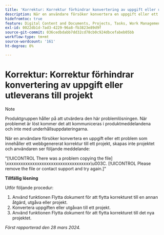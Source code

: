 ```yaml
---
title: 'Korrektur: Korrektur förhindrar konvertering av uppgift eller utleverans till projekt'
description: När en användare försöker konvertera en uppgift eller ett problem som innehåller ett webbgenererat korrektur till ett projekt, skapas inte projektet och användaren ser ett meddelande. Det finns en lösning.
hidefromtoc: true
feature: Digital Content and Documents, Projects, Tasks, Work Management
exl-id: 0022db1d-7ad3-4229-96a8-fb3823e89d9f
source-git-commit: 036cedbdabb7dd32cd78cb0c924dbcefabeb05bb
workflow-type: tm+mt
source-wordcount: '161'
ht-degree: 0%

---
```


# Korrektur: Korrektur förhindrar konvertering av uppgift eller utleverans till projekt

>[!NOTE]
>
>Produktgruppen håller på att utvärdera den här problemlösningen. När problemet är löst kommer det att kommuniceras i produktmeddelandena och inte med underhållsuppdateringarna.

När en användare försöker konvertera en uppgift eller ett problem som innehåller ett webbgenererat korrektur till ett projekt, skapas inte projektet och användaren ser följande meddelande:

&quot;[!UICONTROL There was a problem copying the file] \xxxxxxxxxxxxxxxxxxxxxxxxxxxxxxxxxxxx\u003C\. [!UICONTROL Please remove the file or contact support and try again.]&quot;

**Tillfällig lösning**

Utför följande procedur:

1. Använd funktionen Flytta dokument för att flytta korrekturet till en annan åtgärd, utgåva eller projekt.
2. Konvertera uppgiften eller utgåvan till ett projekt.
3. Använd funktionen Flytta dokument för att flytta korrekturet till det nya projektet.

_Först rapporterad den 28 mars 2024._

